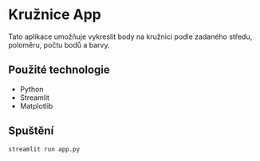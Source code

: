 # Kružnice App

Tato aplikace umožňuje vykreslit body na kružnici podle zadaného středu, poloměru, počtu bodů a barvy.

## Použité technologie
- Python
- Streamlit
- Matplotlib

## Spuštění
```bash
streamlit run app.py
